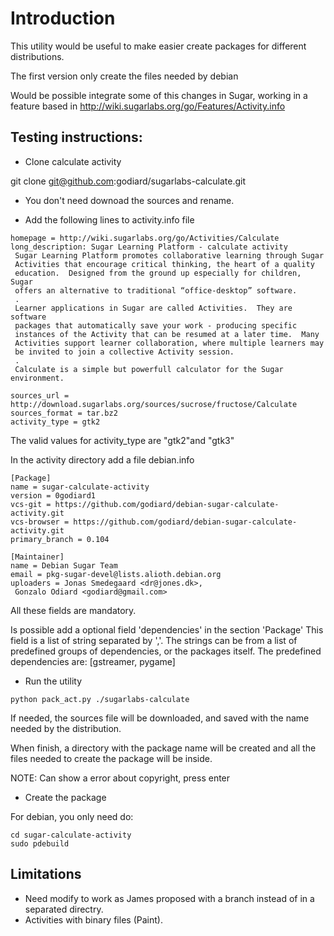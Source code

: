 Introduction
============

This utility would be useful to make easier create packages
for different distributions.

The first version only create the files needed by debian

Would be possible integrate some of this changes in Sugar,
working in a feature based in http://wiki.sugarlabs.org/go/Features/Activity.info

Testing instructions:
--------------------

* Clone calculate activity

git clone git@github.com:godiard/sugarlabs-calculate.git

* You don't need downoad the sources and rename.

* Add the following lines to activity.info file

```
homepage = http://wiki.sugarlabs.org/go/Activities/Calculate
long_description: Sugar Learning Platform - calculate activity
 Sugar Learning Platform promotes collaborative learning through Sugar
 Activities that encourage critical thinking, the heart of a quality
 education.  Designed from the ground up especially for children, Sugar
 offers an alternative to traditional “office-desktop” software.
 .
 Learner applications in Sugar are called Activities.  They are software
 packages that automatically save your work - producing specific
 instances of the Activity that can be resumed at a later time.  Many
 Activities support learner collaboration, where multiple learners may
 be invited to join a collective Activity session.
 .
 Calculate is a simple but powerfull calculator for the Sugar environment.

sources_url = http://download.sugarlabs.org/sources/sucrose/fructose/Calculate
sources_format = tar.bz2
activity_type = gtk2
```
The valid values for activity_type are "gtk2"and "gtk3"

In the activity directory add a file debian.info

```
[Package]
name = sugar-calculate-activity
version = 0godiard1
vcs-git = https://github.com/godiard/debian-sugar-calculate-activity.git
vcs-browser = https://github.com/godiard/debian-sugar-calculate-activity.git
primary_branch = 0.104

[Maintainer]
name = Debian Sugar Team
email = pkg-sugar-devel@lists.alioth.debian.org
uploaders = Jonas Smedegaard <dr@jones.dk>,
 Gonzalo Odiard <godiard@gmail.com>
```

All these fields are mandatory.

Is possible add a optional field 'dependencies' in the section 'Package'
This field is a list of string separated by ','. The strings can be from a list
of predefined groups of dependencies, or the packages itself.
The predefined dependencies are: [gstreamer, pygame]

* Run the utility

```
python pack_act.py ./sugarlabs-calculate
```
If needed, the sources file will be downloaded, and saved with the name needed by the distribution.

When finish, a directory with the package name will be created and all the files needed to create the package will be inside.

NOTE: Can show a error about copyright, press enter

* Create the package

For debian, you only need do:

```
cd sugar-calculate-activity
sudo pdebuild
```

Limitations
-----------

* Need modify to work as James proposed with a branch instead of in a separated directry.
* Activities with binary files (Paint).
